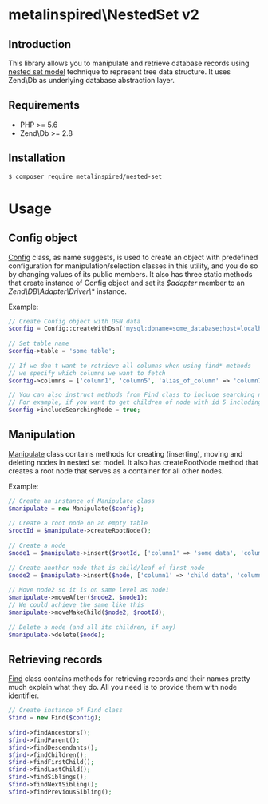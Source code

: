 # metalinspired\NestedSet v2

## Introduction

This library allows you to manipulate and retrieve database records using [nested set model](https://en.wikipedia.org/wiki/Nested_set_model) technique to represent tree data structure.
It uses Zend\Db as underlying database abstraction layer.

## Requirements

* PHP >= 5.6
* Zend\Db >= 2.8

## Installation

```bash
$ composer require metalinspired/nested-set
```

# Usage
## Config object

[Config](src/Config.php) class, as name suggests, is used to create an object with predefined configuration for manipulation/selection classes in this utility, and you do so by changing values of its public members.
It also has three static methods that create instance of Config object and set its *$adapter* member to an *Zend\DB\Adapter\Driver\\** instance.

Example:

```php
// Create Config object with DSN data
$config = Config::createWithDsn('mysql:dbname=some_database;host=localhost', 'some_user', 'some_password');
 
// Set table name
$config->table = 'some_table';
 
// If we don't want to retrieve all columns when using find* methods 
// we specify which columns we want to fetch
$config->columns = ['column1', 'column5', 'alias_of_column' => 'column7'];

// You can also instruct methods from Find class to include searching node in results
// For example, if you want to get children of node with id 5 including the node with id 5
$config->includeSearchingNode = true;
```

## Manipulation

[Manipulate](src/Manipulate.php) class contains methods for creating (inserting), moving and deleting nodes in nested set model.
It also has createRootNode method that creates a root node that serves as a container for all other nodes.

Example:
```php
// Create an instance of Manipulate class
$manipulate = new Manipulate($config);
 
// Create a root node on an empty table
$rootId = $manipulate->createRootNode();
 
// Create a node
$node1 = $manipulate->insert($rootId, ['column1' => 'some data', 'column2' => 'some more data']);
 
// Create another node that is child/leaf of first node
$node2 = $manipulate->insert($node, ['column1' => 'child data', 'column2' => 'some more child data']);
 
// Move node2 so it is on same level as node1
$manipulate->moveAfter($node2, $node1);
// We could achieve the same like this
$manipulate->moveMakeChild($node2, $rootId);
 
// Delete a node (and all its children, if any)
$manipulate->delete($node);
```

## Retrieving records

[Find](src/Find.php) class contains methods for retrieving records and their names pretty much explain what they do.
All you need is to provide them with node identifier.

```php
// Create instance of Find class
$find = new Find($config);
 
$find->findAncestors();
$find->findParent();
$find->findDescendants();
$find->findChildren();
$find->findFirstChild();
$find->findLastChild();
$find->findSiblings();
$find->findNextSibling();
$find->findPreviousSibling();
```